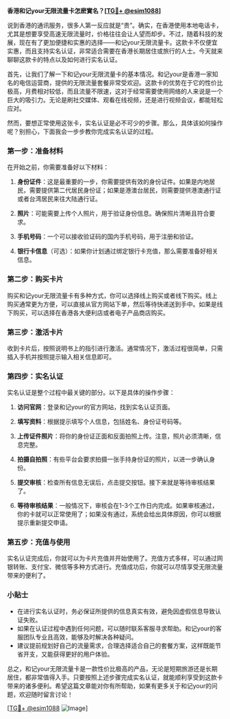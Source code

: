 **香港和记your无限流量卡怎麽實名？[[TG💪+ @esim1088](https://t.me/s/esim1088)]**

说到香港的通讯服务，很多人第一反应就是“贵”。确实，在香港使用本地电话卡，尤其是想要享受高速无限流量时，价格往往会让人望而却步。不过，随着科技的发展，现在有了更加便捷和实惠的选择——和记your无限流量卡。这款卡不仅便宜实惠，而且支持实名认证，非常适合需要在香港长期居住或旅行的人士。今天就来聊聊这款卡的特点以及如何进行实名认证。

首先，让我们了解一下和记your无限流量卡的基本情况。和记your是香港一家知名的电信运营商，提供的无限流量套餐非常受欢迎。这款卡的优势在于它的性价比极高，月费相对较低，而且流量不限速，这对于经常需要使用网络的人来说是一个巨大的吸引力。无论是刷社交媒体、观看在线视频，还是进行视频会议，都能轻松应对。

然而，要想正常使用这张卡，实名认证是必不可少的步骤。那么，具体该如何操作呢？别担心，下面我会一步步教你完成实名认证的过程。

### **第一步：准备材料**

在开始之前，你需要准备好以下材料：

1. **身份证件**：这是最重要的一步，你需要提供有效的身份证件。如果是内地居民，需要提供第二代居民身份证；如果是港澳台居民，则需要提供港澳通行证或者台湾居民来往大陆通行证。
   
2. **照片**：可能需要上传个人照片，用于验证身份信息。确保照片清晰且符合要求。

3. **手机号码**：一个可以接收验证码的国内手机号码，用于注册和验证。

4. **银行卡信息**（可选）：如果你计划通过绑定银行卡充值，那么需要准备好相关信息。

### **第二步：购买卡片**

购买和记your无限流量卡有多种方式，你可以选择线上购买或者线下购买。线上购买通常更为方便，可以直接从官方网站下单，然后等待快递送到手中。如果是线下购买，可以选择在香港各大便利店或者电子产品商店购买。

### **第三步：激活卡片**

收到卡片后，按照说明书上的指引进行激活。通常情况下，激活过程很简单，只需插入手机并按照提示输入相关信息即可。

### **第四步：实名认证**

实名认证是整个过程中最关键的部分。以下是具体的操作步骤：

1. **访问官网**：登录和记your的官方网站，找到实名认证页面。

2. **填写资料**：根据提示填写个人信息，包括姓名、身份证号码等。

3. **上传证件照片**：将你的身份证正面和反面拍照上传。注意，照片必须清晰，信息完整。

4. **拍摄自拍照**：有些平台会要求拍摄一张手持身份证的照片，以进一步确认身份。

5. **提交审核**：检查所有信息无误后，点击提交按钮。接下来就是等待审核结果了。

6. **等待审核结果**：一般情况下，审核会在1-3个工作日内完成。如果审核通过，你的卡就可以正常使用了；如果没有通过，系统会给出具体原因，你可以根据提示重新提交申请。

### **第五步：充值与使用**

实名认证完成后，你就可以为卡片充值并开始使用了。充值方式多样，可以通过网银转账、支付宝、微信等多种方式进行。充值成功后，你就可以尽情享受无限流量带来的便利了。

### **小贴士**

- 在进行实名认证时，务必保证所提供的信息真实有效，避免因虚假信息导致认证失败。
- 如果在认证过程中遇到任何问题，可以随时联系客服寻求帮助。和记your的客服团队专业且高效，能够及时解决各种疑问。
- 建议提前规划好自己的流量需求，合理选择适合自己的套餐方案，这样既能节省开支，又能获得更好的用户体验。

总之，和记your无限流量卡是一款性价比极高的产品，无论是短期旅游还是长期居住，都非常值得入手。只要按照上述步骤完成实名认证，就能顺利享受到这款卡带来的诸多便利。希望这篇文章能对你有所帮助，如果有更多关于和记your的问题，欢迎随时留言讨论！

[[TG💪+ @esim1088](https://t.me/s/esim1088) ![Image](https://i.postimg.cc/4NQfJmqS/Snipaste-2025-05-13-00-14-12.png)]